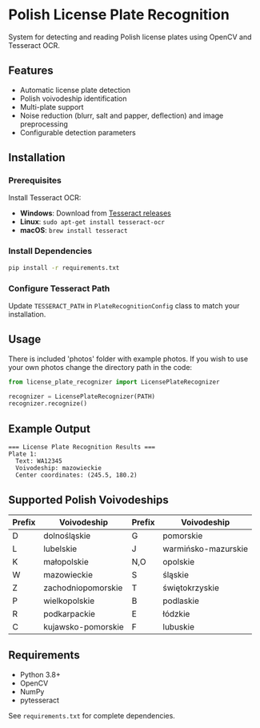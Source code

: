 # Polish License Plate Recognition

System for detecting and reading Polish license plates using OpenCV and Tesseract OCR.

## Features

- Automatic license plate detection
- Polish voivodeship identification
- Multi-plate support
- Noise reduction (blurr, salt and papper, deflection) and image preprocessing
- Configurable detection parameters

## Installation

### Prerequisites
Install Tesseract OCR:
- **Windows**: Download from [Tesseract releases](https://github.com/UB-Mannheim/tesseract/wiki)
- **Linux**: `sudo apt-get install tesseract-ocr`
- **macOS**: `brew install tesseract`

### Install Dependencies
```bash
pip install -r requirements.txt
```

### Configure Tesseract Path
Update `TESSERACT_PATH` in `PlateRecognitionConfig` class to match your installation.

## Usage

There is included 'photos' folder with example photos. 
If you wish to use your own photos change the directory path in the code:

```python
from license_plate_recognizer import LicensePlateRecognizer

recognizer = LicensePlateRecognizer(PATH)
recognizer.recognize()
```

## Example Output
```
=== License Plate Recognition Results ===
Plate 1:
  Text: WA12345
  Voivodeship: mazowieckie
  Center coordinates: (245.5, 180.2)
```

## Supported Polish Voivodeships

| Prefix | Voivodeship | Prefix | Voivodeship |
|--------|-------------|--------|-------------|
| D | dolnośląskie | G | pomorskie |
| L | lubelskie | J | warmińsko-mazurskie |
| K | małopolskie | N,O | opolskie |
| W | mazowieckie | S | śląskie |
| Z | zachodniopomorskie | T | świętokrzyskie |
| P | wielkopolskie | B | podlaskie |
| R | podkarpackie | E | łódzkie |
| C | kujawsko-pomorskie | F | lubuskie |

## Requirements

- Python 3.8+
- OpenCV
- NumPy
- pytesseract

See `requirements.txt` for complete dependencies.
